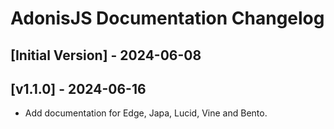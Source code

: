 # AdonisJS Documentation Changelog

## [Initial Version] - 2024-06-08

## [v1.1.0] - 2024-06-16

- Add documentation for Edge, Japa, Lucid, Vine and Bento.